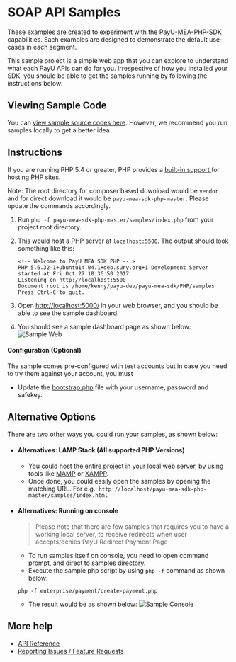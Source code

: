 # SOAP API Samples

These examples are created to experiment with the PayU-MEA-PHP-SDK capabilities. Each examples are designed to demonstrate the default use-cases in each segment.

This sample project is a simple web app that you can explore to understand what each PayU APIs can do for you. Irrespective of how you installed your SDK, you should be able to get the samples running by following the instructions below:

## Viewing Sample Code
You can [view sample source codes here](). However, we recommend you run samples locally to get a better idea.

## Instructions

If you are running PHP 5.4 or greater, PHP provides a [ built-in support ]( http://php.net/manual/en/features.commandline.webserver.php) for hosting PHP sites.

Note: The root directory for composer based download would be `vendor` and for direct download it would be `payu-mea-sdk-php-master`. Please update the commands accordingly.

1. Run `php -f payu-mea-sdk-php-master/samples/index.php` from your project root directory.
2. This would host a PHP server at `localhost:5500`. The output should look something like this:
    
    ```
    <!-- Welcome to PayU MEA SDK PHP -- >
    PHP 5.6.32-1+ubuntu14.04.1+deb.sury.org+1 Development Server started at Fri Oct 27 18:36:50 2017
    Listening on http://localhost:5500
    Document root is /home/kenny/payu-dev/payu-mea-sdk/PHP/samples
    Press Ctrl-C to quit.
    ```
3. Open [http://localhost:5000/](http://localhost:5000/) in your web browser, and you should be able to see the sample dashboard.
4. You should see a sample dashboard page as shown below:
![Sample Web](https://raw.githubusercontent.com/netcraft-devops/payu-mea-sdk-php/master/samples/images/dashboard.png)

#### Configuration (Optional)

The sample comes pre-configured with test accounts but in case you need to try them against your account, you must
   * Update the [bootstrap.php](https://raw.githubusercontent.com/netcraft-devops/payu-mea-sdk-php/master/samples/bootstrap.php) file with your username, password and safekey.

## Alternative Options

There are two other ways you could run your samples, as shown below:

* #### Alternatives: LAMP Stack (All supported PHP Versions)

    * You could host the entire project in your local web server, by using tools like [MAMP](http://www.mamp.info/en/) or [XAMPP](https://www.apachefriends.org/index.html).
    * Once done, you could easily open the samples by opening the matching URL. For e.g.:
`http://localhost/payu-mea-sdk-php-master/samples/index.html`

* #### Alternatives: Running on console
    > Please note that there are few samples that requires you to have a working local server, to receive redirects when user accepts/denies PayU Redirect Payment Page

    * To run samples itself on console, you need to open command prompt, and direct to samples directory.
    * Execute the sample php script by using `php -f` command as shown below:
    ```
    php -f enterprise/payment/create-payment.php
    ```

    * The result would be as shown below:
    ![Sample Console](https://raw.githubusercontent.com/netcraft-devops/payu-mea-sdk-php/master/samples/images/console_output.png)

## More help
   * [API Reference](http://help.payu.co.za/display/developers)
   * [Reporting Issues / Feature Requests](http://github.com/netcraft-devops/payu-sdk-php/issues)

